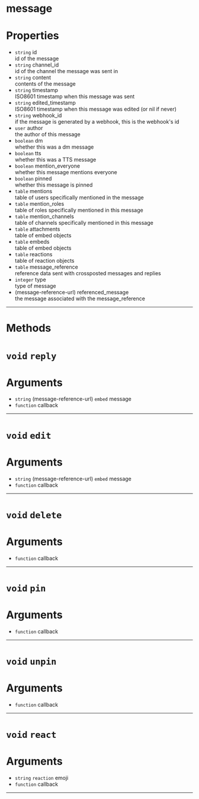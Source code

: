 # message

# Properties
* `string` id  
id of the message  
* `string` channel_id  
id of the channel the message was sent in  
* `string` content  
contents of the message  
* `string` timestamp  
ISO8601 timestamp when this message was sent  
* `string` edited_timestamp  
ISO8601 timestamp when this message was edited (or nil if never)  
* `string` webhook_id  
if the message is generated by a webhook, this is the webhook's id  
* `user` author  
the author of this message  
* `boolean` dm  
whether this was a dm message  
* `boolean` tts  
whether this was a TTS message  
* `boolean` mention_everyone  
whether this message mentions everyone  
* `boolean` pinned  
whether this message is pinned  
* `table` mentions  
table of users specifically mentioned in the message  
* `table` mention_roles  
table of roles specifically mentioned in this message  
* `table` mention_channels  
table of channels specifically mentioned in this message  
* `table` attachments  
table of embed objects  
* `table` embeds  
table of embed objects  
* `table` reactions  
table of reaction objects  
* `table` message_reference  
reference data sent with crossposted messages and replies  
* `integer` type  
type of message  
* (message-reference-url) referenced_message  
the message associated with the message_reference  

---
# Methods
# `void` `reply`

# Arguments
* `string` (message-reference-url) `embed` message  
* `function` callback  

---
# `void` `edit`

# Arguments
* `string` (message-reference-url) `embed` message  
* `function` callback  

---
# `void` `delete`

# Arguments
* `function` callback  

---
# `void` `pin`

# Arguments
* `function` callback  

---
# `void` `unpin`

# Arguments
* `function` callback  

---
# `void` `react`

# Arguments
* `string` `reaction` emoji  
* `function` callback  

---
